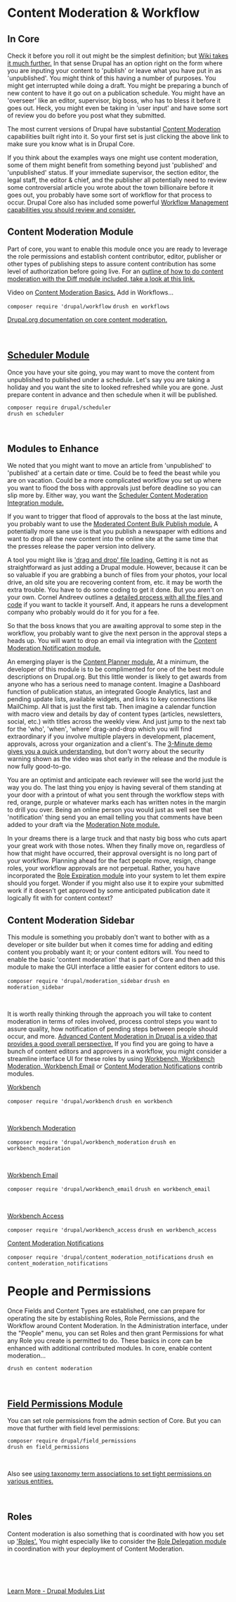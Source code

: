 
# Content Moderation & Workflow

## In Core

Check it before you roll it out might be the simplest definition; but [Wiki takes it much further.](https://en.wikipedia.org/wiki/Content_moderation)  In that sense Drupal has an option right on the form where you are inputing your content to 'publish' or leave what you have put in as 'unpublished'.  You might think of this having a number of purposes.  You might get interrupted while doing a draft.  You might be preparing a bunch of new content to have it go out on a publication schedule.  You might have an 'overseer' like an editor, supervisor, big boss, who has to bless it before it goes out.  Heck, you might even be taking in 'user input' and have some sort of review you do before you post what they submitted.

The most current versions of Drupal have substantial [Content Moderation](https://www.drupal.org/docs/8/core/modules/content-moderation/overview) capabilities built right into it.  So your first set is just clicking the above link to make sure you know what is in Drupal Core.

If you think about the examples ways one might use content moderation, some of them might benefit from something beyond just 'published' and 'unpublished' status.  If your immediate supervisor, the section editor, the legal staff, the editor & chief, and the publisher all potentially need to review some controversial article you wrote about the town billionaire before it goes out, you probably have some sort of workflow for that process to occur.  Drupal Core also has included some powerful [Workflow Management capabilities you should review and consider.](https://www.drupal.org/docs/8/core/modules/workflows/overview)

## Content Moderation Module

Part of core, you want to enable this module once you are ready to leverage the role permissions and establish content contributor, editor, publisher or other types of publishing steps to assure content contribution has some level of authorization before going live.  For an [outline of how to do content moderation with the Diff module included, take a look at this link.](https://www.lullabot.com/articles/basics-drupal-revisions-and-content-moderation)<br>

Video on [Content Moderation Basics.](https://www.youtube.com/watch?v=8R2qiFMU8v8) Add in Workflows...<br>

`composer require 'drupal/workflow`
`drush en workflows`

[Drupal.org documentation on core content moderation.](https://www.drupal.org/docs/8/core/modules/content-moderation/overview)

<br>

## [Scheduler Module](https://www.drupal.org/project/scheduler)

Once you have your site going, you may want to move the content from unpublished to published under a schedule.  Let's say you are taking a holiday and you want the site to looked refreshed while you are gone.  Just prepare content in advance and then schedule when it will be published. 

`composer require drupal/scheduler`<br>
`drush en scheduler`

<br>




## Modules to Enhance

We noted that you might want to move an article from 'unpublished' to 'published' at a certain date or time.  Could be to feed the beast while you are on vacation.  Could be a more complicated workflow you set up where you want to flood the boss with approvals just before deadline so you can slip more by.  Either way, you want the [Scheduler Content Moderation Integration module.](https://www.drupal.org/project/scheduler_content_moderation_integration)

If you want to trigger that flood of approvals to the boss at the last minute, you probably want to use the [Moderated Content Bulk Publish module.](https://www.drupal.org/project/moderated_content_bulk_publish)  A potentially more sane use is that you publish a newspaper with editions and want to drop all the new content into the online site at the same time that the presses release the paper version into delivery.

A tool you might like is ['drag and drop' file loading.](https://cornel.co/article/drag-and-drop-file-uploader-progressbar-wire-drupal)   Getting it is not as straightforward as just adding a Drupal module.  However, because it can be so valuable if you are grabbing a bunch of files from your photos, your local drive, an old site you are recovering content from, etc. it may be worth the extra trouble.   You have to do some coding to get it done.  But you aren't on your own.  Cornel Andreev outlines a [detailed process with all the files and code](https://cornel.co/article/drag-and-drop-file-uploader-progressbar-wire-drupal) if you want to tackle it yourself.  And, it appears he runs a development company who probably would do it for you for a fee. 

So that the boss knows that you are awaiting approval to some step in the workflow, you probably want to give the next person in the approval steps a heads up.   You will want to drop an email via integration with the [Content Moderation Notification module.](https://www.drupal.org/project/content_moderation_notifications)

An emerging player is the [Content Planner module.](https://www.drupal.org/project/content_planner)  At a minimum, the developer of this module is to be complimented for one of the best module descriptions on Drupal.org.   But this little wonder is likely to get awards from anyone who has a serious need to manage content.  Imagine a Dashboard function of publication status, an integrated Google Analytics, last and pending update lists, available widgets, and links to key connections like MailChimp.  All that is just the first tab.  Then imagine a calendar function with macro view and details by day of content types (articles, newsletters, social, etc.) with titles across the weekly view.  And just jump to the next tab for the 'who', 'when', 'where' drag-and-drop which you will find extraordinary if you involve multiple players in development, placement, approvals, across your organization and a client's.  The [3-Minute demo gives you a quick understanding,](https://www.youtube.com/watch?v=8TzJZR2j_34) but don't worry about the security warning shown as the video was shot early in the release and the module is now fully good-to-go.

You are an optimist and anticipate each reviewer will see the world just the way you do.  The last thing you enjoy is having several of them standing at your door with a printout of what you sent through the workflow steps with red, orange, purple or whatever marks each has written notes in the margin to drill you over.  Being an online person you would just as well see that 'notification' thing send you an email telling you that comments have been added to your draft via the [Moderation Note module.](https://www.drupal.org/project/moderation_note)

In your dreams there is a large truck and that nasty big boss who cuts apart your great work with those notes.  When they finally move on, regardless of how that might have occurred, their approval oversight is no long part of your workflow.  Planning ahead for the fact people move, resign, change roles, your workflow approvals are not perpetual.  Rather, you have incorporated the [Role Expiration module](https://www.drupal.org/project/role_expire) into your system to let them expire should you forget.  Wonder if you might also use it to expire your submitted work if it doesn't get approved by some anticipated publication date it logically fit with for content context?


## Content Moderation Sidebar

This module is something you probably don't want to bother with as a developer or site builder but when it comes time for adding and editing content you probably want it; or your content editors will.  You need to enable the basic 'content moderation' that is part of Core and then add this module to make the GUI interface a little easier for content editors to use.

`composer require 'drupal/moderation_sidebar`
`drush en moderation_sidebar`

<br>

It is worth really thinking through the approach you will take to content moderation in terms of roles involved, process control steps you want to assure quality, how notification of pending steps between people should occur, and more.  [Advanced Content Moderation in Drupal is a video that provides a good overall perspective.](https://www.youtube.com/watch?v=A5Gi8JAry8Q)  If you find you are going to have a bunch of content editors and approvers in a workflow, you might consider a streamline interface UI for these roles by using [Workbench, Workbench Moderation, Workbench Email](https://www.youtube.com/watch?v=VEUZeWOrDeo) or [Content Moderation Notifications](https://drupalize.me/tutorial/overview-workflows-and-content-moderation) contrib modules.

[Workbench](https://www.drupal.org/project/workbench)<br>

`composer require 'drupal/workbench`
`drush en workbench`

<br>

[Workbench Moderation](https://www.drupal.org/project/workbench_moderation)

`composer require 'drupal/workbench_moderation`
`drush en workbench_moderation`

<br>

[Workbench Email](https://www.drupal.org/project/workbench_email)

`composer require 'drupal/workbench_email`
`drush en workbench_email`

<br>

[Workbench Access](https://www.drupal.org/project/workbench_access)

`composer require 'drupal/workbench_access`
`drush en workbench_access`

[Content Moderation Notifications](https://www.drupal.org/project/content_moderation_notifications)

`composer require 'drupal/content_moderation_notifications`
`drush en content_moderation_notifications`





# People and Permissions

Once Fields and Content Types are established, one can prepare for operating the site by establishing Roles, Role Permissions, and the Workflow around Content Moderation.
In the Administration interface, under the "People" menu, you can set Roles and then grant Permissions for what any Role you create is permitted to do.  These basics in core can be enhanced with additional contributed modules.  In core, enable content moderation...<br>

`drush en content moderation`

<br>

## [Field Permissions Module](https://www.drupal.org/project/field_permissions)
You can set role permissions from the admin section of Core.  But you can move that further with field level permissions:

`composer require drupal/field_permissions`<br>
`drush en field_permissions`

<br>

Also see [using taxonomy term associations to set tight permissions on various entities.](../modules/taxonomy.md)

<br>

## Roles

Content moderation is also something that is coordinated with how you set up ['Roles'.](../modules/roles.md)  You might especially like to consider the [Role Delegation module](../modules/roles.md#role-delegation-module) in coordination with your deployment of Content Moderation.







<br>
<br>
<br>

[Learn More - Drupal Modules List](../chapters.md#drupal-modules)
